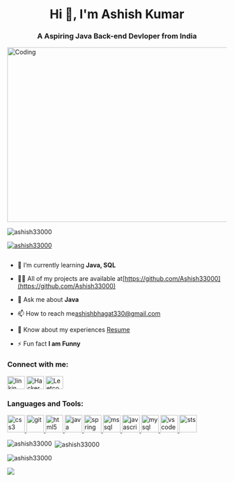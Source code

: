 <h1 align="center">Hi 👋, I'm Ashish Kumar</h1>
<h3 align="center">A Aspiring Java Back-end Devloper from India</h3>
<img align="center" alt="Coding" width="800" height="400" src="https://camo.githubusercontent.com/cae12fddd9d6982901d82580bdf321d81fb299141098ca1c2d4891870827bf17/68747470733a2f2f6d69726f2e6d656469756d2e636f6d2f6d61782f313336302f302a37513379765349765f7430696f4a2d5a2e676966">

<p align="left"> <img src="https://komarev.com/ghpvc/?username=ashish33000&label=Profile%20views&color=0e75b6&style=flat" alt="ashish33000" /> </p>

<p align="left"> <a href="https://github.com/ryo-ma/github-profile-trophy"><img src="https://github-profile-trophy.vercel.app/?username=ashish33000" alt="ashish33000" /></a> </p>

<p align="left"> <a href="https://twitter.com/" target="blank"><img src="https://img.shields.io/twitter/follow/?logo=twitter&style=for-the-badge" alt="" /></a> </p>

- 🌱 I’m currently learning **Java, SQL**

- 👨‍💻 All of my projects are available at[https://github.com/Ashish33000](https://github.com/Ashish33000)

- 💬 Ask me about **Java**

- 📫 How to reach me[ashishbhagat330@gmail.com](ashishbhagat330@gmail.com)

- 📄 Know about my experiences [Resume](https://drive.google.com/file/d/1fxdOcJz5GUYCGe6ctZR7Lb7MxRoxZFWj/view?usp=sharing)

- ⚡ Fun fact **I am Funny**

<h3 align="left">Connect with me:</h3>
<p align="left">
<a href="https://linkedin.com/in/linkedin.com/in/ashish-kumar-5199ba120" target="blank"><img align="center" src="https://user-images.githubusercontent.com/87129673/212154807-6331ee26-7e06-4be9-b8d1-1fb6ad865116.png" alt="linkin" height="30" width="40" /></a>
<a href="https://www.hackerrank.com/@ashishbhagat330" target="blank"><img align="center" src="https://user-images.githubusercontent.com/87129673/212154760-5868d349-b442-41d1-a25d-7941253a70d9.png" alt="HackerRank" height="30" width="40" /></a>
<a href="https://www.leetcode.com/ashish330" target="blank"><img align="center" src="https://user-images.githubusercontent.com/87129673/212154794-b360e5cc-09d5-44db-b4fa-cc208c492c33.jpg" alt="Leetcode" height="30" width="40" /></a>
</p>

<h3 align="left">Languages and Tools:</h3>
<p align="left"> <a href="https://www.w3schools.com/css/" target="_blank" rel="noreferrer"> <img src="https://user-images.githubusercontent.com/87129673/212145218-df1c0b68-f6f4-4abe-a5d5-15cad94e0d1f.png" alt="css3" width="40" height="40"/> </a> <a href="https://git-scm.com/" target="_blank" rel="noreferrer"> <img src="https://www.vectorlogo.zone/logos/git-scm/git-scm-icon.svg" alt="git" width="40" height="40"/> </a> <a href="https://www.w3.org/html/" target="_blank" rel="noreferrer"> <img src="https://user-images.githubusercontent.com/87129673/212147469-c15f1b47-4a3a-4d1e-968e-3a589d5c46cd.jpg" alt="html5" width="40" height="40"/> </a> <a href="https://www.java.com" target="_blank" rel="noreferrer"> <img src="https://user-images.githubusercontent.com/87129673/212145658-f73cbb42-2860-4662-bb52-86b96d76abe4.png" alt="java" width="40" height="40"/> </a> <a href="https://user-images.githubusercontent.com/87129673/212146619-e8f911d4-c91b-4b5e-a8e3-d31790a0e56c.jpg" target="_blank" rel="noreferrer"> <img src="https://user-images.githubusercontent.com/87129673/212147486-42dbaa6a-9db4-487a-811c-e665c6acb4ae.jpg" alt="spring" width="40" height="40"/> </a> <a href="#" target="_blank" rel="noreferrer"> <img src="https://user-images.githubusercontent.com/87129673/212147415-5196c209-bac7-4b0d-9fce-7cf9be3a9fc1.png" alt="mssql" width="40" height="40"/> </a> <a href="https://www.javascript.com/" target="_blank" rel="noreferrer"> <img src="https://user-images.githubusercontent.com/87129673/212141371-78c65a54-bad1-4027-95e9-ef1c35ce44f7.jpg" alt="javascript" width="40" height="40"/> </a> <a 
href="https://www.mysql.com target="_blank" rel="noreferrer"> <img src="https://user-images.githubusercontent.com/87129673/211781715-09bb24c4-31a9-484b-a347-f44690a04767.jpg" alt="mysql" width="40" height="40"/> </a>
<a href="#" target="_blank" rel="noreferrer"> <img src="https://user-images.githubusercontent.com/87129673/212147477-f4749d84-ac89-4e67-abc9-7a65e4b4c5f3.jpg" alt="vs code" width="40" height="40"/> </a>
<a href="#" target="_blank" rel="noreferrer"> <img src="https://user-images.githubusercontent.com/87129673/212147472-2638847e-75f2-4cd8-be9a-f4d930d6c69d.png" alt="sts" width="40" height="40"/> </a>

 </p>

<p><img align="left" src="https://github-readme-stats.vercel.app/api/top-langs?username=ashish33000&show_icons=true&locale=en&layout=compact" alt="ashish33000" /></p>

<p>&nbsp;<img align="center" src="https://github-readme-stats.vercel.app/api?username=ashish33000&show_icons=true&locale=en" alt="ashish33000" /></p>

<p><img align="center" src="https://github-readme-streak-stats.herokuapp.com/?user=ashish33000&" alt="ashish33000" /></p>

<p align="left">
<a href="https://github.com/ashish33000"><span>
<img align="left" src="https://github-profile-summary-cards.vercel.app/api/cards/profile-details?username=ashish33000&theme=dracula" />
</span></a> </p>



<!--
**Ashish33000/Ashish33000** is a ✨ _special_ ✨ repository because its `README.md` (this file) appears on your GitHub profile.

Here are some ideas to get you started:

- 🔭 I’m currently working on ...
- 🌱 I’m currently learning ...
- 👯 I’m looking to collaborate on ...
- 🤔 I’m looking for help with ...
- 💬 Ask me about ...
- 📫 How to reach me: ...
- 😄 Pronouns: ...
- ⚡ Fun fact: ...
-->
